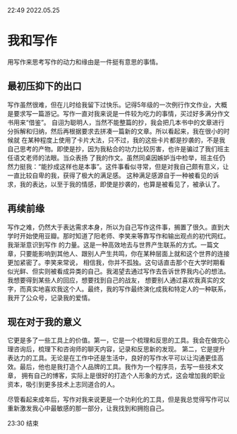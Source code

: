 22:49 2022.05.25
# 我和写作
用写作来思考写作的动力和缘由是一件挺有意思的事情。
## 最初压抑下的出口
写作虽然很难，但在儿时给我留下过快乐。记得5年级的一次例行作文作业，大概是要求写一篇游记。写作一直对我来说是一件较为吃力的事情，买过好多满分作文书用来“借鉴”。
自诩为聪明人，当然不能整篇的抄，我会把几本书中的文章进行分拆解和归纳，然后再根据要求去拼凑一篇新的文章。所以看起来，我在很小的时候就
在某种程度上使用了卡片大法，只不过，我的这些卡片都是抄袭的，不是我自己思考的产物。即使是抄，因为我粘合的功力比较厉害，也许是骗过了我们班主任语文老师的法眼。当众表扬
了我的作文。虽然同桌因嫉妒当中检举，班主任仍然力挺我：“能抄成这样也是本事”。这件事看似寻常，但是对我自己颇有意义，让一直比较自卑的我，获得了极大的满足感。
这种满足感源自于一种被看见的诉求，我的表达，以至于我的情感，即使是抄袭的，也算是被看见了，被承认了。
## 再续前缘
写作之难，仍然大于表达需求本身，所以为自己写作这件事，搁置了很久。直到大学时开始使用豆瓣。那时知道了阳老师、李笑来等靠写作和输出观点的初代网红。我渐渐意识到写作
的力量。这是一种高效地去与世界产生联系的方式。一篇文章，只要能影响到其他人、跟别人产生共鸣，你在某种层面上就和这个世界的连接更加紧密了。李笑来常说，
相信我，你并不孤独。这句话直击那个在大学时期看似光鲜、但实则被看成异类的自己。我渴望去通过写作去告诉世界我内心的想法。我想要得到某些人的回应，想要找到自己的战友，
想要别人通过喜欢我真实的文字，而真实地喜欢我这个人。最终，我的写作最终演化成我和特定人的一种联系，我开了公众号，记录我的爱情。
## 现在对于我的意义
它更是多了一些工具上的价值。第一，它是一个梳理和反思的工具。我会在做完心理咨询后，梳理下和咨询师的聊天内容，记录和反思新的发现。
第二，它是提升表达力的工具。无论是在工作中还是生活中，良好的写作水平可以让沟通更佳高效。最后，他也是我打造个人品牌的工具。我作为一个程序员，去写一些技术文章，
拥有自己的博客，实际上是很好的打造个人形象的方式，这会增加我的职业资本，吸引到更多技术上志同道合的人。

尽管看起来成年后，写作对我来说更是一个功利化的工具，但是我总觉得写作可以重新激发我心中最敏感的那一部分，让我找到和拥抱自己。

23:30 结束